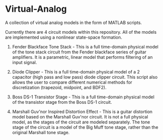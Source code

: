 # Virtual-Analog
A collection of virtual analog models in the form of MATLAB scripts.

Currently there are 4 circuit models within this repository. All of the models are implemented using a nonlinear state-space formation.

1. Fender Blackface Tone Stack - This is a full time-domain physical model of the tone stack circuit from the Fender blackface series of guitar amplifiers. It is a parametric, linear model that performs filtering of an input signal.

2. Diode Clipper - This is a full time-domain physical model of a 2 capacitor (high pass and low pass) diode clipper circuit. This script also allows the user to compare different numerical methods for discretization (trapezoid, midpoint, and BDF2).

3. Boss DS-1 Transistor Stage - This is a full time-domain physical model of the transistor stage from the Boss DS-1 circuit.

4. Marshall Guv'nor Inspired Distortion Effect - This is a guitar distortion model based on the Marshall Guv'nor circuit. It is not a full physical model, as the stages of the circuit are modeled separately. The tone stage of the circuit is a model of the Big Muff tone stage, rather than the original Marshall tone stage.
